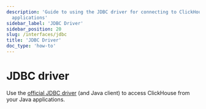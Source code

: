 ```yaml
---
description: 'Guide to using the JDBC driver for connecting to ClickHouse from Java
  applications'
sidebar_label: 'JDBC Driver'
sidebar_position: 20
slug: /interfaces/jdbc
title: 'JDBC Driver'
doc_type: 'how-to'
---
```


# JDBC driver

Use the [official JDBC driver](/docs/integrations/language-clients/java/jdbc) (and Java client) to access ClickHouse from your Java applications.
